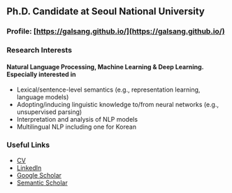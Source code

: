 ## Ph.D. Candidate at Seoul National University 

### Profile: [https://galsang.github.io/](https://galsang.github.io/)

### Research Interests

#### Natural Language Processing, Machine Learning & Deep Learning. Especially interested in

- Lexical/sentence-level semantics (e.g., representation learning, language models)
- Adopting/inducing linguistic knowledge to/from neural networks (e.g., unsupervised parsing)
- Interpretation and analysis of NLP models
- Multilingual NLP including one for Korean

### Useful Links

- [CV](https://galsang.github.io/files/TAEUK_KIM_CV.pdf)
- [LinkedIn](https://www.linkedin.com/in/태욱-김-07125a13a/)
- [Google Scholar](https://scholar.google.com/citations?user=eH5uq7wAAAAJ)
- [Semantic Scholar](https://www.semanticscholar.org/author/Taeuk-Kim/5041757)

